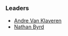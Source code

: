 
### Leaders

* [Andre Van Klaveren](mailto:andre.vanklaveren@owasp.org)
* [Nathan Byrd](mailto:nathan.byrd@owasp.org)
